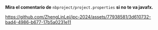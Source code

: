 **Mira el comentario de** `nbproject/project.properties` **si no te va javafx.**







https://github.com/ZhengLinLei/ipc-2024/assets/77938581/3d610732-bad4-4986-b677-17b5a0231e11


